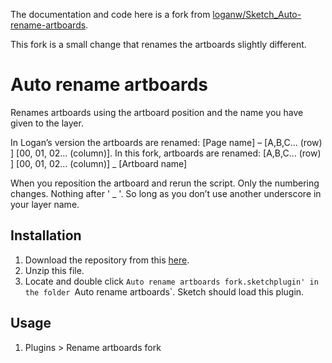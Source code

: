 The documentation and code here is a fork from [loganw/Sketch_Auto-rename-artboards](https://github.com/loganw/Sketch_Auto-rename-artboards).

This fork is a small change that renames the artboards slightly different. 

# Auto rename artboards
Renames artboards using the artboard position and the name you have given to the layer.

In Logan’s version the artboards are renamed: [Page name] – [A,B,C... (row) ] [00, 01, 02... (column)].
In this fork, artboards are renamed: [A,B,C... (row) ] [00, 01, 02... (column)] _ [Artboard name]

When you reposition the artboard and rerun the script. Only the numbering changes. Nothing after ' _ '. So long as you don’t use another underscore in your layer name.

## Installation
1. Download the repository from this [here](https://github.com/meyouwe/Sketch_Auto-rename-artboards/archive/master.zip).
2. Unzip this file.
3. Locate and double click `Auto rename artboards fork.sketchplugin' in the folder `Auto rename artboards`. Sketch should load this plugin.


## Usage
1. Plugins > Rename artboards fork
